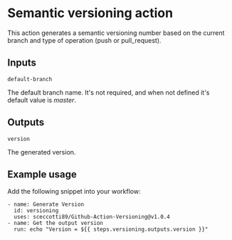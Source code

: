 # Semantic versioning action

This action generates a semantic versioning number based on the current branch and type of operation (push or pull_request).

## Inputs

```
default-branch
```

The default branch name. It's not required, and when not defined it's default value is *master*.

## Outputs

```
version
```

The generated version.

## Example usage

Add the following snippet into your workflow:

```
- name: Generate Version
  id: versioning
  uses: sceccotti89/Github-Action-Versioning@v1.0.4
- name: Get the output version
  run: echo "Version = ${{ steps.versioning.outputs.version }}"
```
